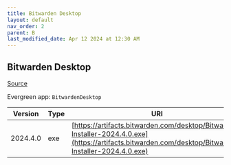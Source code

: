 ```yaml
---
title: Bitwarden Desktop
layout: default
nav_order: 2
parent: B
last_modified_date: Apr 12 2024 at 12:30 AM
---
```


## Bitwarden Desktop

[Source](https://bitwarden.com/)

Evergreen app: `BitwardenDesktop`

| Version  | Type | URI                                                                                                                                                  |
| -------- | ---- | ---------------------------------------------------------------------------------------------------------------------------------------------------- |
| 2024.4.0 | exe  | [https://artifacts.bitwarden.com/desktop/Bitwarden-Installer-2024.4.0.exe](https://artifacts.bitwarden.com/desktop/Bitwarden-Installer-2024.4.0.exe) |
